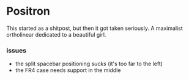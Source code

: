 # Positron

This started as a shitpost, but then it got taken seriously. A maximalist ortholinear dedicated to a beautiful girl. 

### issues

- the split spacebar positioning *sucks* (it's too far to the left)
- the FR4 case needs support in the middle